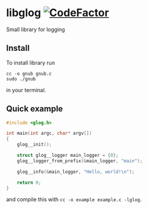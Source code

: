 # libglog [![CodeFactor](https://www.codefactor.io/repository/github/gimura2022/libglog/badge)](https://www.codefactor.io/repository/github/gimura2022/libglog)
Small library for logging

## Install
To install library run
```
cc -o gnub gnub.c
sudo ./gnub
```
in your terminal.

## Quick example
```c
#include <glog.h>

int main(int argc, char* argv[])
{
	glog__init();

	struct glog__logger main_logger = {0};
	glog__logger_from_prefix(&main_logger, "main");

	glog__info(&main_logger, "Hello, world!\n");

	return 0;
}
```
and compile this with `cc -o example example.c -lglog`.
